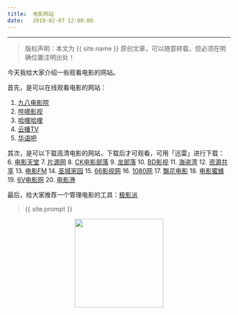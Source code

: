 ```yaml
---              
title:  电影网站
date:   2019-02-07 12:00:00
---
```


***
> 版权声明：本文为 {{ site.name }} 原创文章，可以随意转载，但必须在明确位置注明出处！

今天我给大家介绍一些观看电影的网站。

首先，是可以在线观看电影的网站：
1. <a href="http://www.tv980.com/">九八电影院</a>
2. <a href="https://www.bdys.me/">哔嘀影视</a>
3. <a href="https://www.halihali.tv/">哈哩哈哩</a>
4. <a href="https://www.yunbtv.com/">云播TV</a>
5. <a href="http://wx.hyb3333.com/">华语吧</a>

其次，是可以下载高清电影的网站，下载后才可观看，可用「迅雷」进行下载：
6. <a href="https://www.dy2018.com/">电影天堂</a>
7. <a href="http://pianyuan.net/">片源网</a>
8. <a href="http://www.ck180.net/">CK电影部落</a>
9. <a href="http://www.lbldy.com/">龙部落</a>
10. <a href="https://www.bd-film.cc/">BD影视</a>
11. <a href="http://www.hdwan.net/">海盗湾</a>
12. <a href="http://www.ed2000.com/type/%E7%94%B5%E5%BD%B1">资源共享</a>
13. <a href="http://dianying.fm/discovery/lovelace/">电影FM</a>
14. <a href="http://www.cnscg.com/">圣城家园</a>
15. <a href="https://www.66ys.tv/">66影视网</a>
16. <a href="https://www.1080.cn/">1080网</a>
17. <a href="https://www.piaohua.com/">飘花电影</a>
18. <a href="https://www.dybee.tv/">电影蜜蜂</a>
19. <a href="http://www.6vhao.tv/">6V电影网</a>
20. <a href="http://www.dygang.net/">电影港</a>

最后，给大家推荐一个管理电影的工具：<a href="http://www.jeenpi.com/">极影派</a>


> {{ site.prompt }}    

<div  align="center">       
<img src="https://rengui520.github.io/images/wechart.jpg" width = "200" height = "200"/> 
